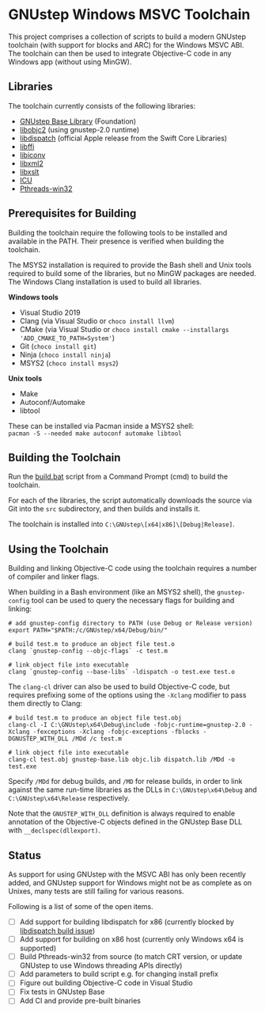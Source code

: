 
GNUstep Windows MSVC Toolchain
==============================

This project comprises a collection of scripts to build a modern GNUstep toolchain (with support for blocks and ARC) for the Windows MSVC ABI. The toolchain can then be used to integrate Objective-C code in any Windows app (without using MinGW).

Libraries
---------
The toolchain currently consists of the following libraries:

- [GNUstep Base Library](https://github.com/gnustep/libs-base) (Foundation)
- [libobjc2](https://github.com/gnustep/libobjc2) (using gnustep-2.0 runtime)
- [libdispatch](https://github.com/apple/swift-corelibs-libdispatch) (official Apple release from the Swift Core Libraries)
- [libffi](https://github.com/libffi/libffi)
- [libiconv](https://github.com/kiyolee/libiconv-win-build)
- [libxml2](https://github.com/GNOME/libxml2)
- [libxslt](https://github.com/GNOME/libxslt)
- [ICU](https://github.com/unicode-org/icu)
- [Pthreads-win32](http://www.sourceware.org/pthreads-win32/)

Prerequisites for Building
--------------------------
Building the toolchain require the following tools to be installed and available in the PATH. Their presence is verified when building the toolchain.

The MSYS2 installation is required to provide the Bash shell and Unix tools required to build some of the libraries, but no MinGW packages are needed. The Windows Clang installation is used to build all libraries.

**Windows tools**

- Visual Studio 2019
- Clang (via Visual Studio or `choco install llvm`)
- CMake (via Visual Studio or `choco install cmake --installargs 'ADD_CMAKE_TO_PATH=System'`)
- Git (`choco install git`)
- Ninja (`choco install ninja`)
- MSYS2 (`choco install msys2`)

**Unix tools**

- Make
- Autoconf/Automake
- libtool

These can be installed via Pacman inside a MSYS2 shell:  
`pacman -S --needed make autoconf automake libtool`

Building the Toolchain
----------------------
Run the [build.bat](build.bat) script from a Command Prompt (cmd) to build the toolchain.

For each of the libraries, the script automatically downloads the source via Git into the `src` subdirectory, and then builds and installs it.

The toolchain is installed into `C:\GNUstep\[x64|x86]\[Debug|Release]`.

Using the Toolchain
-------------------
Building and linking Objective-C code using the toolchain requires a number of compiler and linker flags.

When building in a Bash environment (like an MSYS2 shell), the `gnustep-config` tool can be used to query the necessary flags for building and linking:

    # add gnustep-config directory to PATH (use Debug or Release version)
    export PATH="$PATH:/c/GNUstep/x64/Debug/bin/"
    
    # build test.m to produce an object file test.o
    clang `gnustep-config --objc-flags` -c test.m
    
    # link object file into executable
    clang `gnustep-config --base-libs` -ldispatch -o test.exe test.o

The  `clang-cl` driver can also be used to build Objective-C code, but requires prefixing some of the options using the `-Xclang` modifier to pass them directly to Clang:

    # build test.m to produce an object file test.obj
    clang-cl -I C:\GNUstep\x64\Debug\include -fobjc-runtime=gnustep-2.0 -Xclang -fexceptions -Xclang -fobjc-exceptions -fblocks -DGNUSTEP_WITH_DLL /MDd /c test.m
    
    # link object file into executable
    clang-cl test.obj gnustep-base.lib objc.lib dispatch.lib /MDd -o test.exe

Specify `/MDd` for debug builds, and `/MD` for release builds, in order to link against the same run-time libraries as the DLLs in `C:\GNUstep\x64\Debug` and `C:\GNUstep\x64\Release` respectively.

Note that the `GNUSTEP_WITH_DLL` definition is always required to enable annotation of the Objective-C objects defined in the GNUstep Base DLL with `__declspec(dllexport)`.

Status
------
As support for using GNUstep with the MSVC ABI has only been recently added, and GNUstep support for Windows might not be as complete as on Unixes, many tests are still failing for various reasons.

Following is a list of some of the open items.

- [ ] Add support for building libdispatch for x86 (currently blocked by [libdispatch build issue](https://bugs.swift.org/browse/SR-14314))
- [ ] Add support for building on x86 host (currently only Windows x64 is supported)
- [ ] Build Pthreads-win32 from source (to match CRT version, or update GNUstep to use Windows threading APIs directly)
- [ ] Add parameters to build script e.g. for changing install prefix
- [ ] Figure out building Objective-C code in Visual Studio
- [ ] Fix tests in GNUstep Base
- [ ] Add CI and provide pre-built binaries
